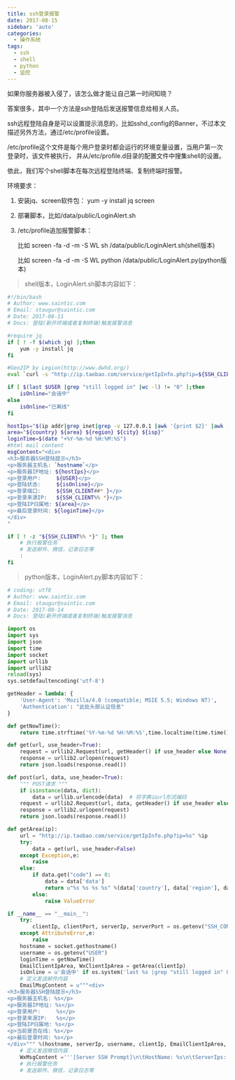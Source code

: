 ```yaml
---
title: ssh登录报警
date: 2017-08-15
sidebar: 'auto'
categories:
  - 操作系统
tags:
  - ssh
  - shell
  - python
  - 监控
---
```


如果你服务器被入侵了，该怎么做才能让自己第一时间知晓？

答案很多，其中一个方法是ssh登陆后发送报警信息给相关人员。

ssh远程登陆自身是可以设置提示消息的，比如sshd\_config的Banner，不过本文描述另外方法，通过/etc/profile设置。

/etc/profile这个文件是每个用户登录时都会运行的环境变量设置，当用户第一次登录时，该文件被执行， 并从/etc/profile.d目录的配置文件中搜集shell的设置。

依此，我们写个shell脚本在每次远程登陆终端、复制终端时报警。

环境要求：

1. 安装jq、screen软件包： yum \-y install jq screen

2. 部署脚本，比如/data/public/LoginAlert.sh

3. /etc/profile追加报警脚本：

    比如 screen \-fa \-d \-m \-S WL sh /data/public/LoginAlert.sh\(shell版本\)

    比如 screen \-fa \-d \-m \-S WL python /data/public/LoginAlert.py\(python版本\)

> shell版本，LoginAlert.sh脚本内容如下：

```bash
#!/bin/bash
# Author: www.saintic.com
# Email: staugur@saintic.com
# Date: 2017-08-11
# Docs: 登陆(新开终端或者复制终端)触发报警消息

#require jq
if [ ! -f $(which jq) ];then
    yum -y install jq
fi

#Geo2IP by Legion(http://www.dwhd.org/)
eval `curl -s "http://ip.taobao.com/service/getIpInfo.php?ip=${SSH_CLIENT%% *}" | jq . | awk -F':|[ ]+|"' '{if($3~/^(country|area|region|city|isp)$/){print $3"="$7}}'`

if [ $(last $USER |grep "still logged in" |wc -l) != "0" ];then
    isOnline="会话中"
else
    isOnline="已离线"
fi

hostIps="$(ip addr|grep inet|grep -v 127.0.0.1 |awk '{print $2}' |awk -F / '{print $1}')"
area="${country} ${area} ${region} ${city} ${isp}"
loginTime=$(date "+%Y-%m-%d %H:%M:%S")
#html mail content
msgContent="<div>
<h3>服务器SSH登陆提示</h3>
<p>服务器主机名: `hostname`</p>
<p>服务器IP地址: ${hostIps}</p>
<p>登录用户:     ${USER}</p>
<p>登陆状态:     ${isOnline}</p>
<p>登录端口:     ${SSH_CLIENT##* }</p>
<p>登录来源IP:   ${SSH_CLIENT%% *}</p>
<p>登陆IP归属地: ${area}</p>
<p>最后登录时间: ${loginTime}</p>
</div>
"

if [ ! -z "${SSH_CLIENT%% *}" ]; then
    # 执行报警任务
    # 发送邮件、微信，记录日志等
    :
fi
```

> python版本，LoginAlert.py脚本内容如下：

```python
# coding: utf8
# Author: www.saintic.com
# Email: staugur@saintic.com
# Date: 2017-08-14
# Docs: 登陆(新开终端或者复制终端)触发报警消息

import os
import sys
import json
import time
import socket
import urllib
import urllib2
reload(sys)
sys.setdefaultencoding('utf-8')

getHeader = lambda: {
    'User-Agent': 'Mozilla/4.0 (compatible; MSIE 5.5; Windows NT)',
    'Authentication': "此处头部认证信息"
}

def getNowTime():
    return time.strftime('%Y-%m-%d %H:%M:%S',time.localtime(time.time()))

def get(url, use_header=True):
    request = urllib2.Request(url, getHeader() if use_header else None)
    response = urllib2.urlopen(request)
    return json.loads(response.read())

def post(url, data, use_header=True):
    """ POST请求 """
    if isinstance(data, dict):
        data = urllib.urlencode(data)  # 将字典以url形式编码
    request = urllib2.Request(url, data, getHeader() if use_header else None)
    response = urllib2.urlopen(request)
    return json.loads(response.read())

def getArea(ip):
    url = "http://ip.taobao.com/service/getIpInfo.php?ip=%s" %ip
    try:
        data = get(url, use_header=False)
    except Exception,e:
        raise
    else:
        if data.get("code") == 0:
            data = data['data']
            return u"%s %s %s %s" %(data['country'], data['region'], data['city'], data['isp']), u"%s%s%s" %(data["country"], data['city'], data["isp"])
        else:
            raise ValueError

if __name__ == "__main__":
    try:
        clientIp, clientPort, serverIp, serverPort = os.getenv("SSH_CONNECTION").split()
    except AttributeError,e:
        raise
    hostname = socket.gethostname()
    username = os.getenv("USER")
    loginTime = getNowTime()
    EmailClientIpArea, WxClientIpArea = getArea(clientIp)
    isOnline = u'会话中' if os.system('last %s |grep "still logged in" &> /dev/null' %username) == 0 else u'已离线'
    # 定义发送邮件内容
    EmailMsgContent = u"""<div>
<h3>服务器SSH登陆提示</h3>
<p>服务器主机名: %s</p>
<p>服务器IP地址: %s</p>
<p>登录用户:     %s</p>
<p>登录来源IP:   %s</p>
<p>登陆IP归属地: %s</p>
<p>当前是否在线: %s</p>
<p>最后登录时间: %s</p>
</div>""" %(hostname, serverIp, username, clientIp, EmailClientIpArea, isOnline, loginTime)
    # 定义发送微信内容
    WxMsgContent ='''[Server SSH Prompt]\n\tHostName: %s\n\tServerIps: %s\n\tLoginUser: %s\n\tLoginSourceIP: %s\n\tLoginSourceIpArea: %s\n\tLastLoginTime: %s''' %(hostname, serverIp, username, clientIp, WxClientIpArea, loginTime)
    # 执行报警任务
    # 发送邮件、微信，记录日志等
```
